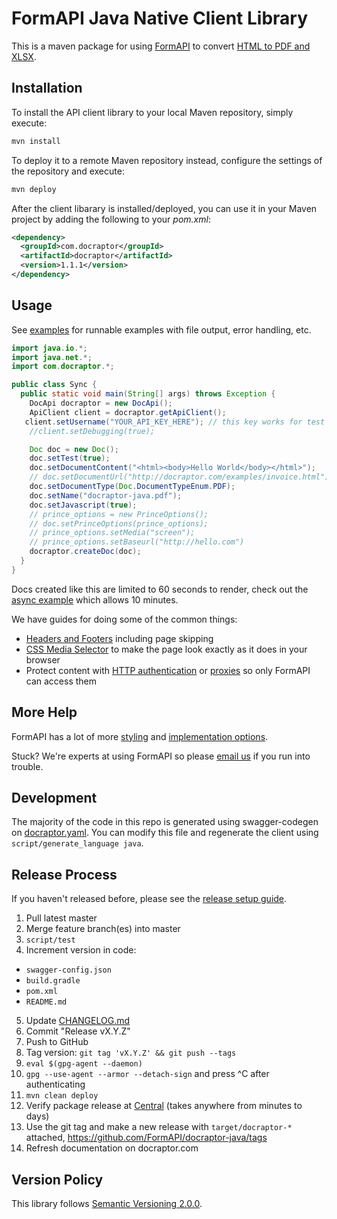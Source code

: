 # FormAPI Java Native Client Library

This is a maven package for using [FormAPI](https://docraptor.com/documentation) to convert [HTML to PDF and XLSX](https://docraptor.com).


## Installation

To install the API client library to your local Maven repository, simply execute:

```bash
mvn install
```

To deploy it to a remote Maven repository instead, configure the settings of the repository and execute:

```bash
mvn deploy
```

After the client libarary is installed/deployed, you can use it in your Maven project by adding the following to your *pom.xml*:

```xml
<dependency>
  <groupId>com.docraptor</groupId>
  <artifactId>docraptor</artifactId>
  <version>1.1.1</version>
</dependency>
```


## Usage

See [examples](examples/) for runnable examples with file output, error handling, etc.

```java
import java.io.*;
import java.net.*;
import com.docraptor.*;

public class Sync {
  public static void main(String[] args) throws Exception {
    DocApi docraptor = new DocApi();
    ApiClient client = docraptor.getApiClient();
   client.setUsername("YOUR_API_KEY_HERE"); // this key works for test documents
    //client.setDebugging(true);

    Doc doc = new Doc();
    doc.setTest(true);                                                   // test documents are free but watermarked
    doc.setDocumentContent("<html><body>Hello World</body></html>");     // supply content directly
    // doc.setDocumentUrl("http://docraptor.com/examples/invoice.html"); // or use a url
    doc.setDocumentType(Doc.DocumentTypeEnum.PDF);                       // PDF or XLS or XLSX
    doc.setName("docraptor-java.pdf");                                   // help you find a document later
    doc.setJavascript(true);                                             // enable JavaScript processing
    // prince_options = new PrinceOptions();
    // doc.setPrinceOptions(prince_options);
    // prince_options.setMedia("screen");                                // use screen styles instead of print styles
    // prince_options.setBaseurl("http://hello.com")                     // pretend URL when using document_content
    docraptor.createDoc(doc);
  }
}
```

Docs created like this are limited to 60 seconds to render, check out the [async example](examples/Async.java) which allows 10 minutes.

We have guides for doing some of the common things:

* [Headers and Footers](https://docraptor.com/documentation/style#pdf-headers-footers) including page skipping
* [CSS Media Selector](https://docraptor.com/documentation/api#api_basic_pdf) to make the page look exactly as it does in your browser
* Protect content with [HTTP authentication](https://docraptor.com/documentation/api#api_http_user) or [proxies](https://docraptor.com/documentation/api#api_http_proxy) so only FormAPI can access them


## More Help

FormAPI has a lot of more [styling](https://docraptor.com/documentation/style) and [implementation options](https://docraptor.com/documentation/api).

Stuck? We're experts at using FormAPI so please [email us](mailto:support@docraptor.com) if you run into trouble.


## Development

The majority of the code in this repo is generated using swagger-codegen on [docraptor.yaml](docraptor.yaml). You can modify this file and regenerate the client using `script/generate_language java`.


## Release Process

If you haven't released before, please see the [release setup guide](RELEASE_SETUP.md).

1. Pull latest master
2. Merge feature branch(es) into master
3. `script/test`
4. Increment version in code:
  - `swagger-config.json`
  - `build.gradle`
  - `pom.xml`
  - `README.md`
5. Update [CHANGELOG.md](CHANGELOG.md)
6. Commit "Release vX.Y.Z"
7. Push to GitHub
8. Tag version: `git tag 'vX.Y.Z' && git push --tags`
9. `eval $(gpg-agent --daemon)`
10. `gpg --use-agent --armor --detach-sign` and press ^C after authenticating
11. `mvn clean deploy`
12. Verify package release at [Central](http://search.maven.org/#search%7Cgav%7C1%7Cg%3A%22com.docraptor%22%20AND%20a%3A%22docraptor%22)  (takes anywhere from minutes to days)
13. Use the git tag and make a new release with `target/docraptor-*` attached, https://github.com/FormAPI/docraptor-java/tags
14. Refresh documentation on docraptor.com


## Version Policy

This library follows [Semantic Versioning 2.0.0](http://semver.org).
